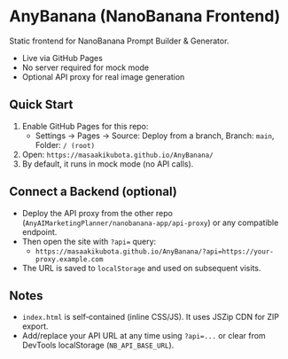 # AnyBanana (NanoBanana Frontend)

Static frontend for NanoBanana Prompt Builder & Generator.

- Live via GitHub Pages
- No server required for mock mode
- Optional API proxy for real image generation

## Quick Start
1) Enable GitHub Pages for this repo:
   - Settings → Pages → Source: Deploy from a branch, Branch: `main`, Folder: `/ (root)`
2) Open: `https://masaakikubota.github.io/AnyBanana/`
3) By default, it runs in mock mode (no API calls).

## Connect a Backend (optional)
- Deploy the API proxy from the other repo (`AnyAIMarketingPlanner/nanobanana-app/api-proxy`) or any compatible endpoint.
- Then open the site with `?api=` query:
  - `https://masaakikubota.github.io/AnyBanana/?api=https://your-proxy.example.com`
- The URL is saved to `localStorage` and used on subsequent visits.

## Notes
- `index.html` is self‑contained (inline CSS/JS). It uses JSZip CDN for ZIP export.
- Add/replace your API URL at any time using `?api=...` or clear from DevTools localStorage (`NB_API_BASE_URL`).
